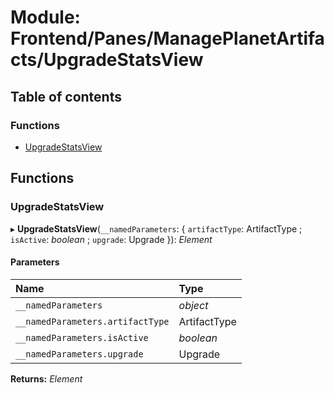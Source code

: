 # Module: Frontend/Panes/ManagePlanetArtifacts/UpgradeStatsView

## Table of contents

### Functions

- [UpgradeStatsView](frontend_panes_manageplanetartifacts_upgradestatsview.md#upgradestatsview)

## Functions

### UpgradeStatsView

▸ **UpgradeStatsView**(`__namedParameters`: { `artifactType`: ArtifactType ; `isActive`: _boolean_ ; `upgrade`: Upgrade }): _Element_

#### Parameters

| Name                             | Type         |
| :------------------------------- | :----------- |
| `__namedParameters`              | _object_     |
| `__namedParameters.artifactType` | ArtifactType |
| `__namedParameters.isActive`     | _boolean_    |
| `__namedParameters.upgrade`      | Upgrade      |

**Returns:** _Element_
